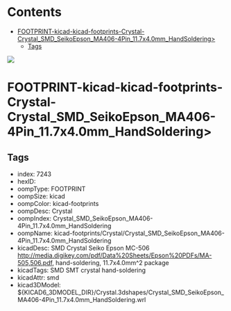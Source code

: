 



Contents
========

* [FOOTPRINT-kicad-kicad-footprints-Crystal-Crystal_SMD_SeikoEpson_MA406-4Pin_11.7x4.0mm_HandSoldering>](#footprint-kicad-kicad-footprints-crystal-crystal_smd_seikoepson_ma406-4pin_117x40mm_handsoldering)
	* [Tags](#tags)
  
![][im]
# FOOTPRINT-kicad-kicad-footprints-Crystal-Crystal_SMD_SeikoEpson_MA406-4Pin_11.7x4.0mm_HandSoldering>

## Tags

- index: 7243
- hexID: 
- oompType: FOOTPRINT
- oompSize: kicad
- oompColor: kicad-footprints
- oompDesc: Crystal
- oompIndex: Crystal_SMD_SeikoEpson_MA406-4Pin_11.7x4.0mm_HandSoldering
- oompName: kicad-footprints/Crystal/Crystal_SMD_SeikoEpson_MA406-4Pin_11.7x4.0mm_HandSoldering
- kicadDesc: SMD Crystal Seiko Epson MC-506 http://media.digikey.com/pdf/Data%20Sheets/Epson%20PDFs/MA-505,506.pdf, hand-soldering, 11.7x4.0mm^2 package
- kicadTags: SMD SMT crystal hand-soldering
- kicadAttr: smd
- kicad3DModel: ${KICAD6_3DMODEL_DIR}/Crystal.3dshapes/Crystal_SMD_SeikoEpson_MA406-4Pin_11.7x4.0mm_HandSoldering.wrl



[im]: image.png
